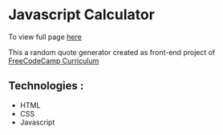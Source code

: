 # Javascript Calculator

To view full page [here](https://ahmed-elbessfy.github.io/calculator/)


This a random quote generator created as front-end project of [FreeCodeCamp Curriculum](https://learn.freecodecamp.org/)


## Technologies :

* HTML
* CSS
* Javascript